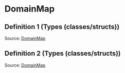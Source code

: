 # DomainMap

## Definition 1 (Types (classes/structs))

Source: [DomainMap](../../csrc/scheduler/compile_time_info.h#L57)

## Definition 2 (Types (classes/structs))

Source: [DomainMap](../../csrc/scheduler/tools/domain_map.h#L25)


